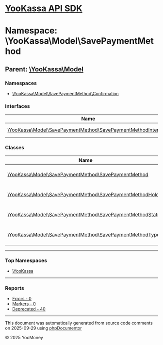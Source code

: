 # [YooKassa API SDK](../home.md)

# Namespace: \YooKassa\Model\SavePaymentMethod

## Parent: [\YooKassa\Model](../namespaces/yookassa-model.md)

### Namespaces

* [\YooKassa\Model\SavePaymentMethod\Confirmation](../namespaces/yookassa-model-savepaymentmethod-confirmation.md)

### Interfaces

| Name | Summary |
| ---- | ------- |
| [\YooKassa\Model\SavePaymentMethod\SavePaymentMethodInterface](../classes/YooKassa-Model-SavePaymentMethod-SavePaymentMethodInterface.md) | Interface SavePaymentMethodInterface. |

### Classes

| Name | Summary |
| ---- | ------- |
| [\YooKassa\Model\SavePaymentMethod\SavePaymentMethod](../classes/YooKassa-Model-SavePaymentMethod-SavePaymentMethod.md) | Класс, представляющий модель SavePaymentMethod. |
| [\YooKassa\Model\SavePaymentMethod\SavePaymentMethodHolder](../classes/YooKassa-Model-SavePaymentMethod-SavePaymentMethodHolder.md) | Класс, представляющий модель SavePaymentMethodHolder. |
| [\YooKassa\Model\SavePaymentMethod\SavePaymentMethodStatus](../classes/YooKassa-Model-SavePaymentMethod-SavePaymentMethodStatus.md) | Класс, представляющий модель SavePaymentMethodStatus. |
| [\YooKassa\Model\SavePaymentMethod\SavePaymentMethodType](../classes/YooKassa-Model-SavePaymentMethod-SavePaymentMethodType.md) | Класс, представляющий модель SavePaymentMethodType. |

---

### Top Namespaces

* [\YooKassa](../namespaces/yookassa.md)

---

### Reports
* [Errors - 0](../reports/errors.md)
* [Markers - 0](../reports/markers.md)
* [Deprecated - 40](../reports/deprecated.md)

---

This document was automatically generated from source code comments on 2025-09-29 using [phpDocumentor](http://www.phpdoc.org/)

&copy; 2025 YooMoney